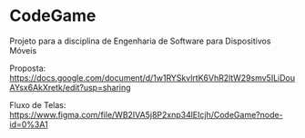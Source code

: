 # CodeGame
Projeto para a disciplina de Engenharia de Software para Dispositivos Móveis

Proposta: https://docs.google.com/document/d/1w1RYSkvlrtK6VhR2ltW29smv5ILiDouAYsx6AkXretk/edit?usp=sharing

Fluxo de Telas: https://www.figma.com/file/WB2IVA5j8P2xnp34lEIcjh/CodeGame?node-id=0%3A1
